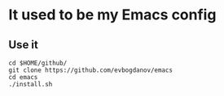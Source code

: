 # It used to be my Emacs config

## Use it

```
cd $HOME/github/
git clone https://github.com/evbogdanov/emacs
cd emacs
./install.sh
```
